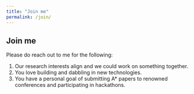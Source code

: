 ```yaml
---
title: "Join me"
permalink: /join/
---
```


## Join me

Please do reach out to me for the following:

1. Our research interests align and we could work on something together.
2. You love building and dabbling in new technologies.
3. You have a personal goal of submitting A* papers to renowned conferences and participating in hackathons.
